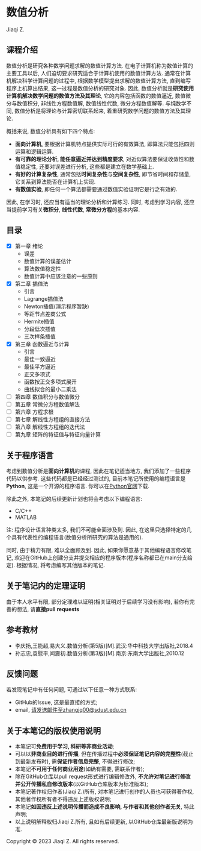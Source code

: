 # 数值分析

Jiaqi Z.

## 课程介绍
数值分析是研究各种数学问题求解的数值计算方法. 在电子计算机称为数值计算的主要工具以后, 人们迫切要求研究适合于计算机使用的数值计算方法. 通常在计算机解决科学计算问题的过程中, 根据数学模型提出求解的数值计算方法, 直到编写程序上机算出结果, 这一过程是数值分析的研究对象. 因此, 数值分析就是**研究使用计算机解决数学问题的数值方法及其理论**, 它的内容包括函数的数值逼近, 数值微分与数值积分, 非线性方程数值解, 数值线性代数, 微分方程数值解等. 与纯数学不同, 数值分析是将理论与计算密切联系起来, 着重研究数学问题的数值方法及其理论.

概括来说, 数值分析具有如下四个特点:

- **面向计算机**, 要根据计算机特点提供实际可行的有效算法, 即算法只能包括四则运算和逻辑运算.
- **有可靠的理论分析, 能任意逼近并达到精度要求**, 对近似算法要保证收敛性和数值稳定性, 还要对误差进行分析, 这些都是建立在数学基础上.
- **有好的计算复杂性**, 通常包括**时间复杂性**与**空间复杂性**, 即节省时间和存储量, 它关系到算法能否在计算机上实现.
- **有数值实验**, 即任何一个算法都需要通过数值实验证明它是行之有效的.

因此, 在学习时, 还应当有适当的理论分析和计算练习. 同时, 考虑到学习内容, 还应当提前学习有关**微积分**, **线性代数**, **常微分方程**的基本内容.

## 目录

- [X] 第一章 绪论
  - 误差
  - 数值计算的误差估计
  - 算法数值稳定性
  - 数值计算中应该注意的一些原则
- [X] 第二章 插值法
  - 引言
  - Lagrange插值法
  - Newton插值(演示程序暂缺)
  - 等距节点差商公式
  - Hermite插值
  - 分段低次插值
  - 三次样条插值
- [X] 第三章 函数逼近与计算
  - 引言
  - 最佳一致逼近
  - 最佳平方逼近
  - 正交多项式
  - 函数按正交多项式展开
  - 曲线拟合的最小二乘法
- [ ] 第四章 数值积分与数值微分
- [ ] 第五章 常微分方程数值解法
- [ ] 第六章 方程求根
- [ ] 第七章 解线性方程组的直接方法
- [ ] 第八章 解线性方程组的迭代法
- [ ] 第九章 矩阵的特征值与特征向量计算

## 关于程序语言

考虑到数值分析是**面向计算机**的课程, 因此在笔记适当地方, 我们添加了一些程序代码以供参考. 这些代码都是已经经过测试的, 目前本笔记所使用的编程语言是**Python**, 这是一个开源的程序语言. 你可以在[Python官网](https://www.python.org/)下载. 

除此之外, 本笔记的后续更新计划也将会考虑以下编程语言:
- C/C++
- MATLAB

注: 程序设计语言种类太多, 我们不可能全面涉及到. 因此, 在这里只选择特定的几个具有代表性的编程语言(数值分析所研究的算法是通用的).

同时, 由于精力有限, 难以全面顾及到. 因此, 如果你愿意基于其他编程语言修改笔记, 欢迎在GitHub上创建分支并提交相应的程序版本(程序名称都已在main分支给定). 根据情况, 将考虑编写其他版本的笔记.

## 关于笔记内的定理证明

由于本人水平有限, 部分定理难以证明(相关证明对于后续学习没有影响), 若你有完善的想法, 请**直接pull requests**


## 参考教材
- 李庆扬,王能超,易大义.数值分析(第5版)[M].武汉:华中科技大学出版社,2018.4
- 孙志忠,袁慰平,闻震初.数值分析(第3版)[M].南京:东南大学出版社,2010.12

## 反馈问题
若发现笔记中有任何问题, 可通过以下任意一种方式联系:
- GitHub的Issue, 这是最直接的方式;
- email, 请发送邮件至zhangjq00@sdust.edu.cn

## 关于本笔记的版权使用说明

- 本笔记可**免费用于学习, 科研等非商业活动**;
- 可以以**非商业目的进行传播**, 但在传播过程中**必须保证笔记内容的完整性**(截止到最新发布时), 需**保证作者信息完整**, 不得进行修改;
- 本笔记**不可用于任何商业用途**(如确有需要, 需联系作者);
- 除在GitHub仓库以pull request形式进行编辑修改外, **不允许对笔记进行修改并公开传播私自修改版本**(以GitHub仓库版本为标准版本);
- 本笔记著作权归作者(Jiaqi Z.)所有, 对本笔记进行创作的人员也可获得著作权, 其他著作权所有者不得违反上述版权说明;
- 本笔记**如因违反上述说明传播而造成不良影响, 与作者和其他创作者无关**, 特此声明;
- 以上说明解释权归Jiaqi Z.所有, 且如有后续更新, 以GitHub仓库最新版说明为准.

Copyright © 2023 Jiaqi Z. All rights reserved.